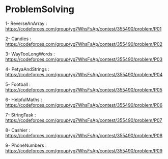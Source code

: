 # ProblemSolving

1- ReverseAnArray : https://codeforces.com/group/yg7WhsFsAp/contest/355490/problem/P01

2- Candies : https://codeforces.com/group/yg7WhsFsAp/contest/355490/problem/P02

3- WayTooLongWords : https://codeforces.com/group/yg7WhsFsAp/contest/355490/problem/P03

4- PetyaAndStrings : https://codeforces.com/group/yg7WhsFsAp/contest/355490/problem/P04

5- Football : https://codeforces.com/group/yg7WhsFsAp/contest/355490/problem/P05

6- HelpfulMaths : https://codeforces.com/group/yg7WhsFsAp/contest/355490/problem/P06

7- StringTask : https://codeforces.com/group/yg7WhsFsAp/contest/355490/problem/P07

8- Cashier : https://codeforces.com/group/yg7WhsFsAp/contest/355490/problem/P08

9- PhoneNumbers : https://codeforces.com/group/yg7WhsFsAp/contest/355490/problem/P09
